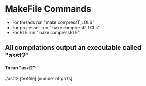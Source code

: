 # __MakeFile Commands__
* For threads run "make compressT_LOLS"
* For processes run "make compressR_LOLs"
* For RLE run "make compressRLE"

## All compilations output an executable called "asst2"
#### To run "asst2":
./asst2 [textfile] [number of parts]
